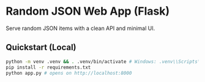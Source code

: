 # Random JSON Web App (Flask)


Serve random JSON items with a clean API and minimal UI.


## Quickstart (Local)
```bash
python -m venv .venv && . .venv/bin/activate # Windows: .venv\\Scripts\\activate
pip install -r requirements.txt
python app.py # opens on http://localhost:8000
